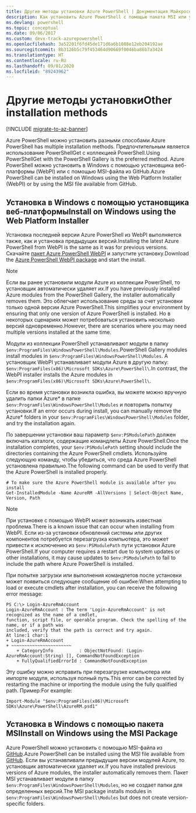 ```yaml
---
title: Другие методы установки Azure PowerShell | Документация Майкрософт
description: Как установить Azure PowerShell с помощью пакета MSI или установщика веб-платформы.
ms.devlang: powershell
ms.topic: conceptual
ms.date: 09/06/2017
ms.custom: devx-track-azurepowershell
ms.openlocfilehash: 3a52201f6fd45de171d6a6b1088e12eb204192ae
ms.sourcegitcommit: 8b3126b5c79f453464d90669f0046ba86b7a3424
ms.translationtype: HT
ms.contentlocale: ru-RU
ms.lasthandoff: 09/01/2020
ms.locfileid: "89243962"
---
```

# <a name="other-installation-methods"></a><span data-ttu-id="8339f-103">Другие методы установки</span><span class="sxs-lookup"><span data-stu-id="8339f-103">Other installation methods</span></span>

[!INCLUDE [migrate-to-az-banner](../../includes/migrate-to-az-banner.md)]

<span data-ttu-id="8339f-104">Azure PowerShell можно установить разными способами.</span><span class="sxs-lookup"><span data-stu-id="8339f-104">Azure PowerShell has multiple installation methods.</span></span> <span data-ttu-id="8339f-105">Предпочтительным является использование PowerShellGet с коллекцией PowerShell.</span><span class="sxs-lookup"><span data-stu-id="8339f-105">Using PowerShellGet with the PowerShell Gallery is the preferred method.</span></span> <span data-ttu-id="8339f-106">Azure PowerShell можно установить в Windows с помощью установщика веб-платформы (WebPI) или с помощью MSI-файла из GitHub.</span><span class="sxs-lookup"><span data-stu-id="8339f-106">Azure PowerShell can be installed on Windows using the Web Platform Installer (WebPI) or by using the MSI file available from GitHub.</span></span>

## <a name="install-on-windows-using-the-web-platform-installer"></a><span data-ttu-id="8339f-107">Установка в Windows с помощью установщика веб-платформы</span><span class="sxs-lookup"><span data-stu-id="8339f-107">Install on Windows using the Web Platform Installer</span></span>

<span data-ttu-id="8339f-108">Установка последней версии Azure PowerShell из WebPI выполняется также, как и установка предыдущих версий.</span><span class="sxs-lookup"><span data-stu-id="8339f-108">Installing the latest Azure PowerShell from WebPI is the same as it was for previous versions.</span></span>
<span data-ttu-id="8339f-109">Скачайте [пакет Azure PowerShell WebPI](https://aka.ms/webpi-azps) и запустите установку.</span><span class="sxs-lookup"><span data-stu-id="8339f-109">Download the [Azure PowerShell WebPI package](https://aka.ms/webpi-azps) and start the install.</span></span>

> [!NOTE]
> <span data-ttu-id="8339f-110">Если вы ранее установили модули Azure из коллекции PowerShell, то установщик автоматически удаляет их.</span><span class="sxs-lookup"><span data-stu-id="8339f-110">If you have previously installed Azure modules from the PowerShell Gallery, the installer automatically removes them.</span></span> <span data-ttu-id="8339f-111">Это облегчает использование среды за счет установки только одной версии Azure PowerShell.</span><span class="sxs-lookup"><span data-stu-id="8339f-111">This simplifies your environment by ensuring that only one version of Azure PowerShell is installed.</span></span> <span data-ttu-id="8339f-112">Но в некоторых сценариях может потребоваться установить несколько версий одновременно.</span><span class="sxs-lookup"><span data-stu-id="8339f-112">However, there are scenarios where you may need multiple versions installed at the same time.</span></span>
>
> <span data-ttu-id="8339f-113">Модули из коллекции PowerShell устанавливают модули в папку `$env:ProgramFiles\WindowsPowerShell\Modules`.</span><span class="sxs-lookup"><span data-stu-id="8339f-113">PowerShell Gallery modules install modules in `$env:ProgramFiles\WindowsPowerShell\Modules`.</span></span> <span data-ttu-id="8339f-114">А установщик WebPI устанавливает модули Azure в другую папку: `$env:ProgramFiles(x86)\Microsoft SDKs\Azure\PowerShell\`.</span><span class="sxs-lookup"><span data-stu-id="8339f-114">In contrast, the WebPI installer installs the Azure modules in `$env:ProgramFiles(x86)\Microsoft SDKs\Azure\PowerShell\`.</span></span>
>
> <span data-ttu-id="8339f-115">Если во время установки возникла ошибка, вы можете можно вручную удалить папки Azure\* в папке `$env:ProgramFiles\WindowsPowerShell\Modules` и повторить попытку установки.</span><span class="sxs-lookup"><span data-stu-id="8339f-115">If an error occurs during install, you can manually remove the Azure\* folders in your `$env:ProgramFiles\WindowsPowerShell\Modules` folder, and try the installation again.</span></span>

<span data-ttu-id="8339f-116">По завершении установки ваш параметр `$env:PSModulePath` должен включать каталоги, содержащие командлеты Azure PowerShell.</span><span class="sxs-lookup"><span data-stu-id="8339f-116">Once the installation completes, your `$env:PSModulePath` setting should include the directories containing the Azure PowerShell cmdlets.</span></span> <span data-ttu-id="8339f-117">Используйте следующую команду, чтобы убедиться, что среда Azure PowerShell установлена правильно.</span><span class="sxs-lookup"><span data-stu-id="8339f-117">The following command can be used to verify that the Azure PowerShell is installed properly.</span></span>

```powershell-interactive
# To make sure the Azure PowerShell module is available after you install
Get-InstalledModule -Name AzureRM -AllVersions | Select-Object Name, Version, Path
```

> [!NOTE]
> <span data-ttu-id="8339f-118">При установке с помощью WebPI может возникать известная проблема.</span><span class="sxs-lookup"><span data-stu-id="8339f-118">There is a known issue that can occur when installing from WebPI.</span></span> <span data-ttu-id="8339f-119">Если из-за установки обновлений системы или других компонентов потребуется перезагрузка компьютера, это может привести к исключению из `$env:PSModulePath` пути установки Azure PowerShell.</span><span class="sxs-lookup"><span data-stu-id="8339f-119">If your computer requires a restart due to system updates or other installations, it may cause updates to `$env:PSModulePath` to fail to include the path where Azure PowerShell is installed.</span></span>

<span data-ttu-id="8339f-120">При попытке загрузки или выполнения командлетов после установки может появиться следующее сообщение об ошибке:</span><span class="sxs-lookup"><span data-stu-id="8339f-120">When attempting to load or execute cmdlets after installation, you can receive the following error message:</span></span>

```output
PS C:\> Login-AzureRmAccount
Login-AzureRmAccount : The term 'Login-AzureRmAccount' is not recognized as the name of a cmdlet,
function, script file, or operable program. Check the spelling of the name, or if a path was
included, verify that the path is correct and try again.
At line:1 char:1
+ Login-AzureRmAccount
+ ~~~~~~~~~~~~~~~~~~~~~~~
    + CategoryInfo          : ObjectNotFound: (Login-AzureRmAccount:String) [], CommandNotFoundException
    + FullyQualifiedErrorId : CommandNotFoundException
```

<span data-ttu-id="8339f-121">Эту ошибку можно исправить при перезагрузке компьютера или импорте модуля, используя полный путь.</span><span class="sxs-lookup"><span data-stu-id="8339f-121">This error can be corrected by restarting the machine or importing the module using the fully qualified path.</span></span> <span data-ttu-id="8339f-122">Пример:</span><span class="sxs-lookup"><span data-stu-id="8339f-122">For example:</span></span>

```powershell-interactive
Import-Module "$env:ProgramFiles(x86)\Microsoft SDKs\Azure\PowerShell\AzureRM.psd1"
```

## <a name="install-on-windows-using-the-msi-package"></a><span data-ttu-id="8339f-123">Установка в Windows с помощью пакета MSI</span><span class="sxs-lookup"><span data-stu-id="8339f-123">Install on Windows using the MSI Package</span></span>

<span data-ttu-id="8339f-124">Azure PowerShell можно установить с помощью MSI-файла из [GitHub](https://github.com/Azure/azure-powershell/releases/latest).</span><span class="sxs-lookup"><span data-stu-id="8339f-124">Azure PowerShell can be installed using the MSI file available from [GitHub](https://github.com/Azure/azure-powershell/releases/latest).</span></span> <span data-ttu-id="8339f-125">Если вы устанавливали предыдущие версии модулей Azure, то установщик автоматически удаляет их.</span><span class="sxs-lookup"><span data-stu-id="8339f-125">If you have installed previous versions of Azure modules, the installer automatically removes them.</span></span> <span data-ttu-id="8339f-126">Пакет MSI устанавливает модули в папку `$env:ProgramFiles\WindowsPowerShell\Modules`, но не создает папки для определенных версий.</span><span class="sxs-lookup"><span data-stu-id="8339f-126">The MSI package installs modules in `$env:ProgramFiles\WindowsPowerShell\Modules` but does not create version-specific folders.</span></span>

